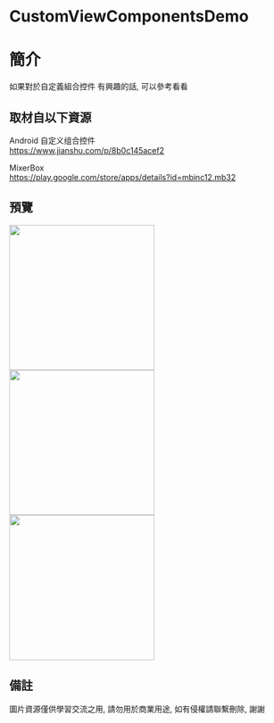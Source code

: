 # CustomViewComponentsDemo

簡介
==================================
如果對於自定義組合控件 有興趣的話, 可以參考看看                                   

取材自以下資源
--------
Android 自定义组合控件                                 
https://www.jianshu.com/p/8b0c145acef2

MixerBox                                                                  
https://play.google.com/store/apps/details?id=mbinc12.mb32
                          
預覽
--------
<p align="left">
  <img src="https://i.imgur.com/6OEZHtd.png" width="260"/>
  <img src="https://i.imgur.com/292rxrq.png" width="260"/>
  <img src="https://i.imgur.com/8VUCxLL.png" width="260"/>
</p> 

備註
--------
圖片資源僅供學習交流之用, 請勿用於商業用途, 如有侵權請聯繫刪除, 謝謝
